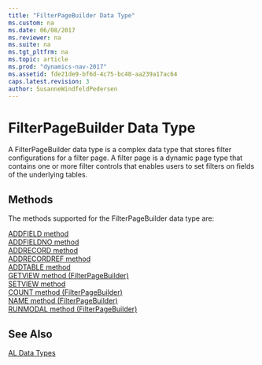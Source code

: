```yaml
---
title: "FilterPageBuilder Data Type"
ms.custom: na
ms.date: 06/08/2017
ms.reviewer: na
ms.suite: na
ms.tgt_pltfrm: na
ms.topic: article
ms.prod: "dynamics-nav-2017"
ms.assetid: fde21de9-bf6d-4c75-bc48-aa239a17ac64
caps.latest.revision: 3
author: SusanneWindfeldPedersen
---
```

# FilterPageBuilder Data Type
A FilterPageBuilder data type is a complex data type that stores filter configurations for a filter page. A filter page is a dynamic page type that contains one or more filter controls that enables users to set filters on fields of the underlying tables.  

## Methods
The methods supported for the FilterPageBuilder data type are:

[ADDFIELD method](../methods/devenv-addfield-method.md)   
[ADDFIELDNO method](../methods/devenv-addfieldno-method.md)   
[ADDRECORD method](../methods/devenv-addrecord-method.md)   
[ADDRECORDREF method](../methods/devenv-addrecordref-method.md)   
[ADDTABLE method](../methods/devenv-addtable-method.md)   
[GETVIEW method (FilterPageBuilder)](../methods/devenv-getview-method-filterpagebuilder.md)   
[SETVIEW method](../methods/devenv-setview-method.md)   
[COUNT method (FilterPageBuilder)](../methods/devenv-count-method-filterpagebuilder.md)   
[NAME method (FilterPageBuilder)](../methods/devenv-name-method-filterpagebuilder.md)   
[RUNMODAL method (FilterPageBuilder)](../methods/devenv-runmodal-method-filterpagebuilder.md)

## See Also  
[AL Data Types](devenv-al-data-types.md)  

